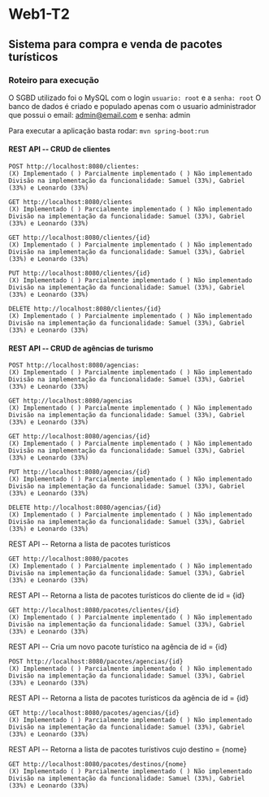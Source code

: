# Web1-T2
## Sistema para compra e venda de pacotes turísticos

### Roteiro para execução
O SGBD utilizado foi o MySQL com o login `usuario: root` e a `senha: root`
O banco de dados é criado e populado apenas com o usuario administrador que possui o email: admin@email.com e senha: admin

Para executar a aplicação basta rodar: `mvn spring-boot:run`

#### REST API -- CRUD de clientes
```
POST http://localhost:8080/clientes:
(X) Implementado ( ) Parcialmente implementado ( ) Não implementado
Divisão na implementação da funcionalidade: Samuel (33%), Gabriel (33%) e Leonardo (33%)

GET http://localhost:8080/clientes
(X) Implementado ( ) Parcialmente implementado ( ) Não implementado
Divisão na implementação da funcionalidade: Samuel (33%), Gabriel (33%) e Leonardo (33%)

GET http://localhost:8080/clientes/{id}
(X) Implementado ( ) Parcialmente implementado ( ) Não implementado
Divisão na implementação da funcionalidade: Samuel (33%), Gabriel (33%) e Leonardo (33%)

PUT http://localhost:8080/clientes/{id}
(X) Implementado ( ) Parcialmente implementado ( ) Não implementado
Divisão na implementação da funcionalidade: Samuel (33%), Gabriel (33%) e Leonardo (33%)

DELETE http://localhost:8080/clientes/{id}
(X) Implementado ( ) Parcialmente implementado ( ) Não implementado
Divisão na implementação da funcionalidade: Samuel (33%), Gabriel (33%) e Leonardo (33%)
```

#### REST API -- CRUD de agências de turismo
```
POST http://localhost:8080/agencias:
(X) Implementado ( ) Parcialmente implementado ( ) Não implementado
Divisão na implementação da funcionalidade: Samuel (33%), Gabriel (33%) e Leonardo (33%)

GET http://localhost:8080/agencias
(X) Implementado ( ) Parcialmente implementado ( ) Não implementado
Divisão na implementação da funcionalidade: Samuel (33%), Gabriel (33%) e Leonardo (33%)

GET http://localhost:8080/agencias/{id}
(X) Implementado ( ) Parcialmente implementado ( ) Não implementado
Divisão na implementação da funcionalidade: Samuel (33%), Gabriel (33%) e Leonardo (33%)

PUT http://localhost:8080/agencias/{id}
(X) Implementado ( ) Parcialmente implementado ( ) Não implementado
Divisão na implementação da funcionalidade: Samuel (33%), Gabriel (33%) e Leonardo (33%)

DELETE http://localhost:8080/agencias/{id}
(X) Implementado ( ) Parcialmente implementado ( ) Não implementado
Divisão na implementação da funcionalidade: Samuel (33%), Gabriel (33%) e Leonardo (33%)
```

REST API -- Retorna a lista de pacotes turísticos
```
GET http://localhost:8080/pacotes
(X) Implementado ( ) Parcialmente implementado ( ) Não implementado
Divisão na implementação da funcionalidade: Samuel (33%), Gabriel (33%) e Leonardo (33%)
```

REST API -- Retorna a lista de pacotes turísticos do cliente de id = {id}
```
GET http://localhost:8080/pacotes/clientes/{id}
(X) Implementado ( ) Parcialmente implementado ( ) Não implementado
Divisão na implementação da funcionalidade: Samuel (33%), Gabriel (33%) e Leonardo (33%)
```

REST API -- Cria um novo pacote turístico na agência de id = {id}
```
POST http://localhost:8080/pacotes/agencias/{id}
(X) Implementado ( ) Parcialmente implementado ( ) Não implementado
Divisão na implementação da funcionalidade: Samuel (33%), Gabriel (33%) e Leonardo (33%)
```

REST API -- Retorna a lista de pacotes turísticos da agência de id = {id}
```
GET http://localhost:8080/pacotes/agencias/{id}
(X) Implementado ( ) Parcialmente implementado ( ) Não implementado
Divisão na implementação da funcionalidade: Samuel (33%), Gabriel (33%) e Leonardo (33%)
```

REST API -- Retorna a lista de pacotes turístivos cujo destino = {nome}
```
GET http://localhost:8080/pacotes/destinos/{nome}
(X) Implementado ( ) Parcialmente implementado ( ) Não implementado
Divisão na implementação da funcionalidade: Samuel (33%), Gabriel (33%) e Leonardo (33%)
```
